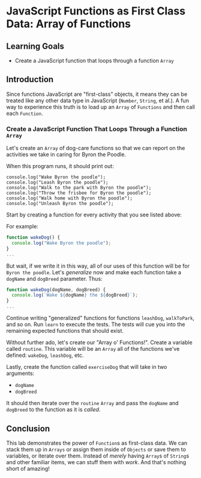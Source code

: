 # JavaScript Functions as First Class Data: Array of Functions

## Learning Goals

- Create a JavaScript function that loops through a function `Array`

## Introduction

Since functions JavaScript are "first-class" objects, it means they can be
treated like any other data type in JavaScript (`Number`, `String`, et al.).  A
fun way to experience this truth is to load up an `Array` of `Functions` and
then call each `Function`.

### Create a JavaScript Function That Loops Through a Function `Array`

Let's create an `Array` of dog-care functions so that we can report on the
activities we take in caring for Byron the Poodle.

When this program runs, it should print out:

```
console.log("Wake Byron the poodle");
console.log("Leash Byron the poodle");
console.log("Walk to the park with Byron the poodle");
console.log("Throw the frisbee for Byron the poodle");
console.log("Walk home with Byron the poodle");
console.log("Unleash Byron the poodle");
```

Start by creating a function for every activity that you see listed above:

For example:

```js
function wakeDog() {
  console.log("Wake Byron the poodle");
}
...
```

But wait, if we write it in this way, all of our uses of this function will be
for `Byron the poodle`. Let's _generalize_ now and make each function take a
`dogName` and `dogBreed` parameter. Thus:

```js
function wakeDog(dogName, dogBreed) {
  console.log(`Wake ${dogName} the ${dogBreed}`);
}
...
```


Continue writing "generalized" functions for functions `leashDog`,
`walkToPark`, and so on. Run `learn` to execute the tests. The tests will cue
you into the remaining expected functions that should exist.

Without further ado, let's create our "Array o' Functions!". Create a variable
called `routine`. This variable will be an `Array` all of the functions we've
defined: `wakeDog`, `leashDog`, etc.

Lastly, create the function called `exerciseDog` that will take in two
arguments:

* `dogName`
* `dogBreed`

It should then iterate over the `routine` `Array` and pass the `dogName` and
`dogBreed` to the function as it is _called_.

## Conclusion

This lab demonstrates the power of `Function`s as first-class data. We can
stack them up in `Arrays` or assign them inside of `Objects` or save them
to variables, or iterate over them. Instead of _merely_ having `Array`s of
`String`s and other familiar items, we can stuff them with _work_. And that's
nothing short of amazing!
